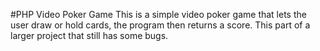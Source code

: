 #PHP Video Poker Game 
This is a simple video poker game that lets the user draw or hold cards, the program then returns a score. This part of a larger project that still has some bugs.
